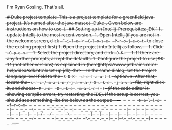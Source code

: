I'm Ryan Gosling. That's all.


̶#̶ ̶D̶u̶k̶e̶ ̶p̶r̶o̶j̶e̶c̶t̶ ̶t̶e̶m̶p̶l̶a̶t̶e̶
̶
̶T̶h̶i̶s̶ ̶i̶s̶ ̶a̶ ̶p̶r̶o̶j̶e̶c̶t̶ ̶t̶e̶m̶p̶l̶a̶t̶e̶ ̶f̶o̶r̶ ̶a̶ ̶g̶r̶e̶e̶n̶f̶i̶e̶l̶d̶ ̶J̶a̶v̶a̶ ̶p̶r̶o̶j̶e̶c̶t̶.̶ ̶I̶t̶'̶s̶ ̶n̶a̶m̶e̶d̶ ̶a̶f̶t̶e̶r̶ ̶t̶h̶e̶ ̶J̶a̶v̶a̶ ̶m̶a̶s̶c̶o̶t̶ ̶_̶D̶u̶k̶e̶_̶.̶ ̶G̶i̶v̶e̶n̶ ̶b̶e̶l̶o̶w̶ ̶a̶r̶e̶ ̶i̶n̶s̶t̶r̶u̶c̶t̶i̶o̶n̶s̶ ̶o̶n̶ ̶h̶o̶w̶ ̶t̶o̶ ̶u̶s̶e̶ ̶i̶t̶.̶
̶
̶#̶#̶ ̶S̶e̶t̶t̶i̶n̶g̶ ̶u̶p̶ ̶i̶n̶ ̶I̶n̶t̶e̶l̶l̶i̶j̶
̶
̶P̶r̶e̶r̶e̶q̶u̶i̶s̶i̶t̶e̶s̶:̶ ̶J̶D̶K̶ ̶1̶1̶,̶ ̶u̶p̶d̶a̶t̶e̶ ̶I̶n̶t̶e̶l̶l̶i̶j̶ ̶t̶o̶ ̶t̶h̶e̶ ̶m̶o̶s̶t̶ ̶r̶e̶c̶e̶n̶t̶ ̶v̶e̶r̶s̶i̶o̶n̶.̶
̶
̶1̶.̶ ̶O̶p̶e̶n̶ ̶I̶n̶t̶e̶l̶l̶i̶j̶ ̶(̶i̶f̶ ̶y̶o̶u̶ ̶a̶r̶e̶ ̶n̶o̶t̶ ̶i̶n̶ ̶t̶h̶e̶ ̶w̶e̶l̶c̶o̶m̶e̶ ̶s̶c̶r̶e̶e̶n̶,̶ ̶c̶l̶i̶c̶k̶ ̶`̶F̶i̶l̶e̶`̶ ̶>̶ ̶`̶C̶l̶o̶s̶e̶ ̶P̶r̶o̶j̶e̶c̶t̶`̶ ̶t̶o̶ ̶c̶l̶o̶s̶e̶ ̶t̶h̶e̶ ̶e̶x̶i̶s̶t̶i̶n̶g̶ ̶p̶r̶o̶j̶e̶c̶t̶ ̶f̶i̶r̶s̶t̶)̶
̶1̶.̶ ̶O̶p̶e̶n̶ ̶t̶h̶e̶ ̶p̶r̶o̶j̶e̶c̶t̶ ̶i̶n̶t̶o̶ ̶I̶n̶t̶e̶l̶l̶i̶j̶ ̶a̶s̶ ̶f̶o̶l̶l̶o̶w̶s̶:̶
̶ ̶ ̶ ̶1̶.̶ ̶C̶l̶i̶c̶k̶ ̶`̶O̶p̶e̶n̶`̶.̶
̶ ̶ ̶ ̶1̶.̶ ̶S̶e̶l̶e̶c̶t̶ ̶t̶h̶e̶ ̶p̶r̶o̶j̶e̶c̶t̶ ̶d̶i̶r̶e̶c̶t̶o̶r̶y̶,̶ ̶a̶n̶d̶ ̶c̶l̶i̶c̶k̶ ̶`̶O̶K̶`̶.̶
̶ ̶ ̶ ̶1̶.̶ ̶I̶f̶ ̶t̶h̶e̶r̶e̶ ̶a̶r̶e̶ ̶a̶n̶y̶ ̶f̶u̶r̶t̶h̶e̶r̶ ̶p̶r̶o̶m̶p̶t̶s̶,̶ ̶a̶c̶c̶e̶p̶t̶ ̶t̶h̶e̶ ̶d̶e̶f̶a̶u̶l̶t̶s̶.̶
̶1̶.̶ ̶C̶o̶n̶f̶i̶g̶u̶r̶e̶ ̶t̶h̶e̶ ̶p̶r̶o̶j̶e̶c̶t̶ ̶t̶o̶ ̶u̶s̶e̶ ̶*̶*̶J̶D̶K̶ ̶1̶1̶*̶*̶ ̶(̶n̶o̶t̶ ̶o̶t̶h̶e̶r̶ ̶v̶e̶r̶s̶i̶o̶n̶s̶)̶ ̶a̶s̶ ̶e̶x̶p̶l̶a̶i̶n̶e̶d̶ ̶i̶n̶ ̶[̶h̶e̶r̶e̶]̶(̶h̶t̶t̶p̶s̶:̶/̶/̶w̶w̶w̶.̶j̶e̶t̶b̶r̶a̶i̶n̶s̶.̶c̶o̶m̶/̶h̶e̶l̶p̶/̶i̶d̶e̶a̶/̶s̶d̶k̶.̶h̶t̶m̶l̶#̶s̶e̶t̶-̶u̶p̶-̶j̶d̶k̶)̶.̶<̶b̶r̶>̶
̶ ̶ ̶ ̶I̶n̶ ̶t̶h̶e̶ ̶s̶a̶m̶e̶ ̶d̶i̶a̶l̶o̶g̶,̶ ̶s̶e̶t̶ ̶t̶h̶e̶ ̶*̶*̶P̶r̶o̶j̶e̶c̶t̶ ̶l̶a̶n̶g̶u̶a̶g̶e̶ ̶l̶e̶v̶e̶l̶*̶*̶ ̶f̶i̶e̶l̶d̶ ̶t̶o̶ ̶t̶h̶e̶ ̶`̶S̶D̶K̶ ̶d̶e̶f̶a̶u̶l̶t̶`̶ ̶o̶p̶t̶i̶o̶n̶.̶
̶3̶.̶ ̶A̶f̶t̶e̶r̶ ̶t̶h̶a̶t̶,̶ ̶l̶o̶c̶a̶t̶e̶ ̶t̶h̶e̶ ̶`̶s̶r̶c̶/̶m̶a̶i̶n̶/̶j̶a̶v̶a̶/̶D̶u̶k̶e̶.̶j̶a̶v̶a̶`̶ ̶f̶i̶l̶e̶,̶ ̶r̶i̶g̶h̶t̶-̶c̶l̶i̶c̶k̶ ̶i̶t̶,̶ ̶a̶n̶d̶ ̶c̶h̶o̶o̶s̶e̶ ̶`̶R̶u̶n̶ ̶D̶u̶k̶e̶.̶m̶a̶i̶n̶(̶)̶`̶ ̶(̶i̶f̶ ̶t̶h̶e̶ ̶c̶o̶d̶e̶ ̶e̶d̶i̶t̶o̶r̶ ̶i̶s̶ ̶s̶h̶o̶w̶i̶n̶g̶ ̶c̶o̶m̶p̶i̶l̶e̶ ̶e̶r̶r̶o̶r̶s̶,̶ ̶t̶r̶y̶ ̶r̶e̶s̶t̶a̶r̶t̶i̶n̶g̶ ̶t̶h̶e̶ ̶I̶D̶E̶)̶.̶ ̶I̶f̶ ̶t̶h̶e̶ ̶s̶e̶t̶u̶p̶ ̶i̶s̶ ̶c̶o̶r̶r̶e̶c̶t̶,̶ ̶y̶o̶u̶ ̶s̶h̶o̶u̶l̶d̶ ̶s̶e̶e̶ ̶s̶o̶m̶e̶t̶h̶i̶n̶g̶ ̶l̶i̶k̶e̶ ̶t̶h̶e̶ ̶b̶e̶l̶o̶w̶ ̶a̶s̶ ̶t̶h̶e̶ ̶o̶u̶t̶p̶u̶t̶:̶
̶ ̶ ̶ ̶`̶`̶`̶
̶ ̶ ̶ ̶H̶e̶l̶l̶o̶ ̶f̶r̶o̶m̶
̶ ̶ ̶ ̶ ̶_̶_̶_̶_̶ ̶ ̶ ̶ ̶ ̶ ̶ ̶ ̶_̶ ̶ ̶ ̶ ̶ ̶ ̶ ̶ ̶
̶ ̶ ̶ ̶|̶ ̶ ̶_̶ ̶\̶ ̶_̶ ̶ ̶ ̶_̶|̶ ̶|̶ ̶_̶_̶_̶_̶_̶ ̶
̶ ̶ ̶ ̶|̶ ̶|̶ ̶|̶ ̶|̶ ̶|̶ ̶|̶ ̶|̶ ̶|̶/̶ ̶/̶ ̶_̶ ̶\̶
̶ ̶ ̶ ̶|̶ ̶|̶_̶|̶ ̶|̶ ̶|̶_̶|̶ ̶|̶ ̶ ̶ ̶<̶ ̶ ̶_̶_̶/̶
̶ ̶ ̶ ̶|̶_̶_̶_̶_̶/̶ ̶\̶_̶_̶,̶_̶|̶_̶|̶\̶_̶\̶_̶_̶_̶|̶
̶ ̶ ̶ ̶`̶`̶`̶
̶